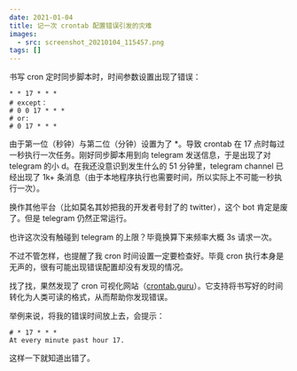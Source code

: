 ```yaml
---
date: 2021-01-04
title: 记一次 crontab 配置错误引发的灾难
images:
  - src: screenshot_20210104_115457.png
tags: []
---
```

书写 cron 定时同步脚本时，时间参数设置出现了错误：

```text
* * 17 * * *
# except：
# 0 0 17 * * *
# or:
# 0 17 * * *
```

由于第一位（秒钟）与第二位（分钟）设置为了 *。导致 crontab 在 17 点时每过一秒执行一次任务。刚好同步脚本用到向 telegram 发送信息，于是出现了对 telegram 的小 d。在我还没意识到发生什么的 51 分钟里，telegram channel 已经出现了 1k+ 条消息（由于本地程序执行也需要时间，所以实际上不可能一秒执行一次）。

换作其他平台（比如莫名其妙把我的开发者号封了的 twitter），这个 bot 肯定是废了。但是 telegram 仍然正常运行。

也许这次没有触碰到 telegram 的上限？毕竟换算下来频率大概 3s 请求一次。

不过不管怎样，也提醒了我 cron 时间设置一定要检查好。毕竟 cron 执行本身是无声的，很有可能出现错误配置却没有发现的情况。

找了找，果然发现了 cron 可视化网站（[crontab.guru](https://crontab.guru/)）。它支持将书写好的时间转化为人类可读的格式，从而帮助你发现错误。

举例来说，将我的错误时间放上去，会提示：

```text
# * 17 * * *
At every minute past hour 17.
```

这样一下就知道出错了。

